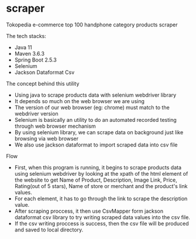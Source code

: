 # scraper
Tokopedia e-commerce top 100 handphone category products scraper

The tech stacks:
- Java 11
- Maven 3.6.3
- Spring Boot 2.5.3
- Selenium
- Jackson Dataformat Csv

The concept behind this utility
- Using java to scrape products data with selenium webdriver library
- It depends so much on the web browser we are using
- The version of our web browser (eg: chrome) must match to the webdriver version
- Selenium is basically an utility to do an automated recorded testing through web browser mechanism
- By using selenium library, we can scrape data on background just like browsing via web browser
- We also use jackson dataformat to import scraped data into csv file

Flow
- First, when this program is running, it begins to scrape products data using selenium webdriver by looking at the xpath of the html element of the website to get Name of Product, Description, Image Link, Price, Rating(out of 5 stars), Name of store or merchant and the product's link values.
- For each element, it has to go through the link to scrape the description value.
- After scraping proccess, it then use CsvMapper form jackson dataformat csv library to try writing scraped data values into the csv file.
- If the csv writing proccess is success, then the csv file will be produced and saved to local directory.


